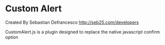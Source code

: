 #   Custom Alert
   Created By Sebastian Defrancesco
   http://seb25.com/developers

   CustomAlert.js is a plugin designed to replace the native javascript confirm option
